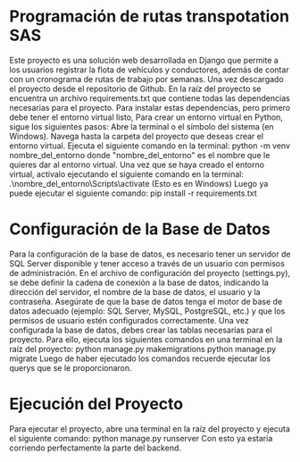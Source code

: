 # Programación de rutas transpotation SAS
Este proyecto es una solución web desarrollada en Django que permite a los usuarios registrar la flota de vehículos y conductores, además de contar con un cronograma de rutas de trabajo por semanas.
Una vez descargado el proyecto desde el repositorio de Github. En la raíz del proyecto se encuentra un archivo requirements.txt que contiene todas las dependencias necesarias para el proyecto. Para instalar estas dependencias, pero primero debe tener el entorno virtual listo, Para crear un entorno virtual en Python, sigue los siguientes pasos:
Abre la terminal o el símbolo del sistema (en Windows).
Navega hasta la carpeta del proyecto que deseas crear el entorno virtual. Ejecuta el siguiente comando en la terminal: 
python -m venv nombre_del_entorno 
donde "nombre_del_entorno" es el nombre que le quieres dar al entorno virtual. Una vez que se haya creado el entorno virtual, actívalo ejecutando el siguiente comando en la terminal:
.\nombre_del_entorno\Scripts\activate (Esto es en Windows)
Luego ya puede ejecutar el siguiente comando:
pip install -r requirements.txt
# Configuración de la Base de Datos
Para la configuración de la base de datos, es necesario tener un servidor de SQL Server disponible y tener acceso a través de un usuario con permisos de administración. En el archivo de configuración del proyecto (settings.py), se debe definir la cadena de conexión a la base de datos, indicando la dirección del servidor, el nombre de la base de datos, el usuario y la contraseña. Asegúrate de que la base de datos tenga el motor de base de datos adecuado (ejemplo: SQL Server, MySQL, PostgreSQL, etc.) y que los permisos de usuario estén configurados correctamente.
Una vez configurada la base de datos, debes crear las tablas necesarias para el proyecto. Para ello, ejecuta los siguientes comandos en una terminal en la raíz del proyecto:
python manage.py makemigrations
python manage.py migrate
Luego de haber ejecutado los comandos recuerde ejecutar los querys que se le proporcionaron.
# Ejecución del Proyecto
Para ejecutar el proyecto, abre una terminal en la raíz del proyecto y ejecuta el siguiente comando:
python manage.py runserver
Con esto ya estaria corriendo perfectamente la parte del backend.
